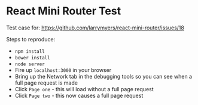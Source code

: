 # React Mini Router Test

Test case for: https://github.com/larrymyers/react-mini-router/issues/18

Steps to reproduce:

* `npm install`
* `bower install`
* `node server`
* Fire up `localhost:3000` in your browser
* Bring up the Network tab in the debugging tools so you can see when a full page request is made
* Click `Page one` - this will load without a full page request
* Click `Page two` - this now causes a full page request

